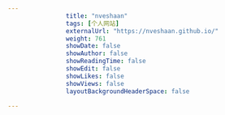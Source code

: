 ---
                title: "nveshaan"
                tags: [个人网站]
                externalUrl: "https://nveshaan.github.io/"
                weight: 761
                showDate: false
                showAuthor: false
                showReadingTime: false
                showEdit: false
                showLikes: false
                showViews: false
                layoutBackgroundHeaderSpace: false
                ---

